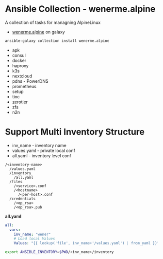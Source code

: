 # Ansible Collection - wenerme.alpine

A collection of tasks for managning AlpineLinux

- [wenerme.alpine](https://galaxy.ansible.com/wenerme/alpine) on galaxy

```bash
ansible-galaxy collection install wenerme.alpine
```

- apk
- consul
- docker
- haproxy
- k3s
- nextcloud
- pdns - PowerDNS
- prometheus
- setup
- tinc
- zerotier
- zfs
- n2n

# Support Multi Inventory Structure

- inv_name - inventory name
- values.yaml - private local conf
- all.yaml - inventory level conf

```
/<inventory-name>
  /values.yaml
  /inventory
    /all.yaml
  /files
    /<service>.conf
    /<hostname>
      /<per-host>.conf
  /credentials
    /<op_rsa>
    /<op_rsa>.pub
```

**all.yaml**

```yaml
all:
  vars:
    inv_name: "wener"
    # Load local Values
    Values: "{{ lookup('file', inv_name+'/values.yaml') | from_yaml }}"
```

```bash
export ANSIBLE_INVENTORY=$PWD/<inv_name>/inventory
```
